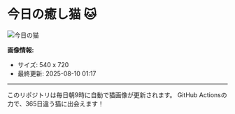 # 今日の癒し猫 🐱

![今日の猫](https://cdn2.thecatapi.com/images/d8p.jpg)

**画像情報:**
- サイズ: 540 x 720
- 最終更新: 2025-08-10 01:17

---

このリポジトリは毎日朝9時に自動で猫画像が更新されます。
GitHub Actionsの力で、365日違う猫に出会えます！
